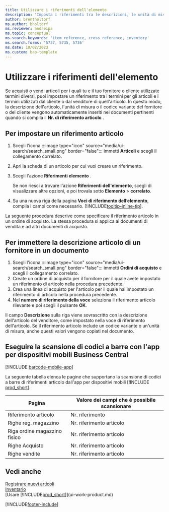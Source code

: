 ```yaml
---
title: Utilizzare i riferimenti dell'elemento
description: 'Imposta i riferimenti tra le descrizioni, le unità di misura e le varianti che tu e il tuo fornitore o cliente utilizzate per un articolo.'
author: brentholtorf
ms.author: bholtorf
ms.reviewer: andreipa
ms.topic: conceptual
ms.search.keywords: 'item reference, cross reference, inventory'
ms.search.forms: '5737, 5735, 5736'
ms.date: 10/02/2023
ms.custom: bap-template
---
```

# <a name="use-item-references"></a>Utilizzare i riferimenti dell'elemento

Se acquisti o vendi articoli per i quali tu e il tuo fornitore o cliente utilizzate termini diversi, puoi impostare un riferimento tra i termini per gli articoli e i termini utilizzati dal cliente o dal venditore di quell'articolo. In questo modo, la descrizione dell'articolo, l'unità di misura o il codice variante del fornitore o del cliente vengono automaticamente inseriti nei documenti pertinenti quando si compila il **Nr. di riferimento articolo** .  

## <a name="to-set-up-an-item-reference"></a>Per impostare un riferimento articolo

1. Scegli l'icona :::image type="icon" source="media/ui-search/search_small.png" border="false"::: immetti **Articoli** e scegli il collegamento correlato.
2. Apri la scheda di un articolo per cui vuoi creare un riferimento.
3. Scegli l'azione **Riferimenti elemento** .

     Se non riesci a trovare l'azione **Riferimenti dell'elemento**, scegli di visualizzare altre opzioni, e poi trovala sotto **Elemento** > **correlato**.
  
4. Su una nuova riga della pagina **Voci di riferimento dell’elemento**, compila i campi come necessario. [!INCLUDE[tooltip-inline-tip](includes/tooltip-inline-tip_md.md)].

La seguente procedura descrive come specificare il riferimento articolo in un ordine di acquisto. La stessa procedura si applica ai documenti di vendita e ad altri documenti di acquisto.  

## <a name="to-enter-a-vendors-item-description-on-a-document"></a>Per immettere la descrizione articolo di un fornitore in un documento

1. Scegli l'icona :::image type="icon" source="media/ui-search/search_small.png" border="false"::: immetti **Ordini di acquisto** e scegli il collegamento correlato.
2. Create un ordine di acquisto per il fornitore per il quale avete impostato un riferimento di articolo nella procedura precedente.
3. Crea una linea di acquisto per l'articolo per il quale hai impostato un riferimento di articolo nella procedura precedente.
4. Nel **numero di riferimento della voce** seleziona il riferimento articolo rilevante e poi scegli il pulsante **OK**.

Il campo **Descrizione** sulla riga viene sovrascritto con la descrizione dell'articolo del venditore, come impostato nella voce di riferimento dell'articolo. Se il riferimento articolo include un codice variante o un'unità di misura, anche questi valori vengono copiati nel documento.  

## <a name="scan-barcodes-with-the-business-central-mobile-app"></a>Eseguire la scansione di codici a barre con l'app per dispositivi mobili Business Central

[!INCLUDE [barcode-mobile-app](includes/barcode-mobile-app.md)]

La seguente tabella elenca le pagine che supportano la scansione di codici a barre di riferimenti articolo dall'app per dispositivi mobili [!INCLUDE [prod_short](includes/prod_short.md)].

|Pagina  |Valore dei campi che è possibile scansionare  |
|---------|---------|
|Riferimento articolo     | Nr. riferimento        |
|Righe reg. magazzino     | Nr. riferimento articolo        |
|Riga ordine magazzino fisico     |Nr. riferimento articolo         |
|Righe Acquisto     |   Nr. riferimento articolo      |
|Righe vendite     | Nr. riferimento articolo        |

## <a name="see-also"></a>Vedi anche

[Registrare nuovi articoli](inventory-how-register-new-items.md)  
[Inventario](inventory-manage-inventory.md)  
[Usare [!INCLUDE[prod_short](includes/prod_short.md)]](ui-work-product.md)


[!INCLUDE[footer-include](includes/footer-banner.md)]
